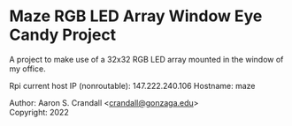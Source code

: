 # Maze RGB LED Array Window Eye Candy Project

A project to make use of a 32x32 RGB LED array mounted in the window of my office.




Rpi current host IP (nonroutable): 147.222.240.106
Hostname: maze

Author: Aaron S. Crandall \<crandall@gonzaga.edu>  
Copyright: 2022

